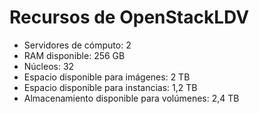 # Recursos de OpenStackLDV

- Servidores de cómputo: 2
- RAM disponible: 256 GB
- Núcleos: 32
- Espacio disponible para imágenes: 2 TB
- Espacio disponible para instancias: 1,2 TB
- Almacenamiento disponible para volúmenes: 2,4 TB
